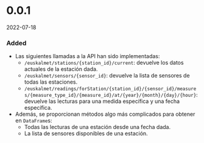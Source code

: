 # 0.0.1
2022-07-18

### Added

- Las siguientes llamadas a la API han sido implementadas:
  - `/euskalmet/stations/{station_id}/current`: devuelve los datos actuales de la estación dada.
  - `/euskalmet/sensors/{sensor_id}`: devuelve la lista de sensores de todas las estaciones.
  - `/euskalmet/readings/forStation/{station_id}/{sensor_id}/measures/{measure_type_id}/{measure_id}/at/{year}/{month}/{day}/{hour}`: devuelve las lecturas para una medida específica y una fecha específica.
- Además, se proporcionan métodos algo más complicados para obtener en `DataFrame`s:
  - Todas las lecturas de una estación desde una fecha dada.
  - La lista de sensores disponibles de una estación. 
